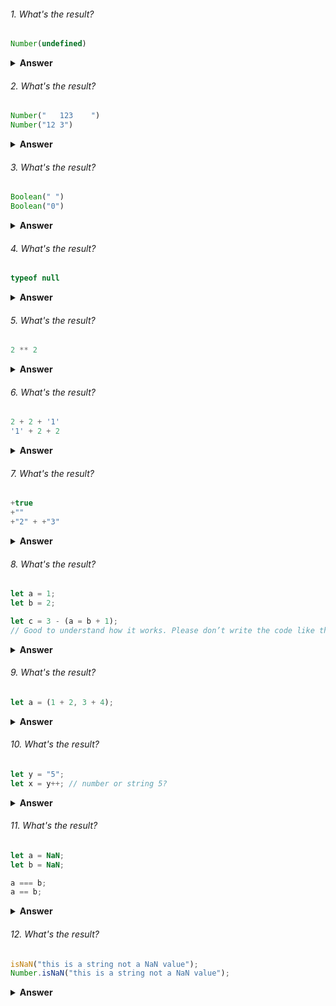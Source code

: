 ###### 1. What's the result?

```javascript
Number(undefined)
```
<details><summary><b>Answer</b></summary>
<p>
  
  NaN
</p>
</details>

###### 2. What's the result?

```javascript
Number("   123    ")
Number("12 3")
```
<details><summary><b>Answer</b></summary>
<p>
  
  123,
  NaN (only whitespace from the start and end are removed)
</p>
</details>

###### 3. What's the result?

```javascript
Boolean(" ")
Boolean("0")
```
<details><summary><b>Answer</b></summary>
<p>
  
  true,
  true
  
  Only values that are intuitively “empty”, like 0, "", null, undefined, and NaN, become false.
</p>
</details>

###### 4. What's the result?

```javascript
typeof null
```
<details><summary><b>Answer</b></summary>
<p>
  
  object
  
  That’s an officially recognized error in typeof behavior, coming from the early days of JavaScript and kept for compatibility.
  
  Definitely, null is not an object. It is a special value with a separate type of its own.
</p>
</details>

###### 5. What's the result?

```javascript
2 ** 2
```
<details><summary><b>Answer</b></summary>
<p>
  
  2² = 4
</p>
</details>

###### 6. What's the result?

```javascript
2 + 2 + '1'
'1' + 2 + 2
```
<details><summary><b>Answer</b></summary>
<p>
  
  4 + '1' >> '41'
  
 '12' + 2 >> '122'
</p>
</details>

###### 7. What's the result?

```javascript
+true
+""
+"2" + +"3"
```
<details><summary><b>Answer</b></summary>
<p>
  
  1,
  0,
  5
  
  The plus + exists in two forms: the binary and the unary form.
  
  The unary plus doesn’t do anything to numbers. But if the operand is not a number, the unary plus converts it into a number.
</p>
</details>

###### 8. What's the result?

```javascript
let a = 1;
let b = 2;

let c = 3 - (a = b + 1);  
// Good to understand how it works. Please don’t write the code like that. 
```
<details><summary><b>Answer</b></summary>
<p>
  
  0
  
  All operators in JavaScript return a value. That’s obvious for + and -, but also true for =
  
  The call x = value writes the value into x and then returns it.
</p>
</details>

###### 9. What's the result?

```javascript
let a = (1 + 2, 3 + 4);
```
<details><summary><b>Answer</b></summary>
<p>
  
  a = 7
  
  The comma operator allows us to evaluate several expressions, dividing them with a comma ,. 
  Each of them is evaluated but only the result of the last one is returned.
  
  Why do we need an operator that throws away everything except the last expression?

  Sometimes, people use it in more complex constructs to put several actions in one line.

  For example:

  ```javascript
  // three operations in one line
  for (a = 1, b = 3, c = a * b; a < 10; a++) {
   ...
  }
  // doesn't improve code readability so we should think well before using this.
  ```
</p>
</details>
    
    
###### 10. What's the result?

```javascript
let y = "5";
let x = y++; // number or string 5?
```
<details><summary><b>Answer</b></summary>
<p>
  
  number 5
  
  JavaScript first coerces the string to a number then assigns the value to the variable x and then increments the value.
</p>
</details>

###### 11. What's the result?

```javascript
let a = NaN;
let b = NaN;

a === b;
a == b;
```
<details><summary><b>Answer</b></summary>
<p>
  
  false, false
  
  According to IEEE standard NaN is not equal to NaN.
</p>
</details>

###### 12. What's the result?

```javascript
isNaN("this is a string not a NaN value");
Number.isNaN("this is a string not a NaN value");
```
<details><summary><b>Answer</b></summary>
<p>
  
  true, false
  
  isNaN tries to coerces the value into a Number before checking if it's a NaN value. This issue has been fixed in Number.isNaN().
</p>
</details>
